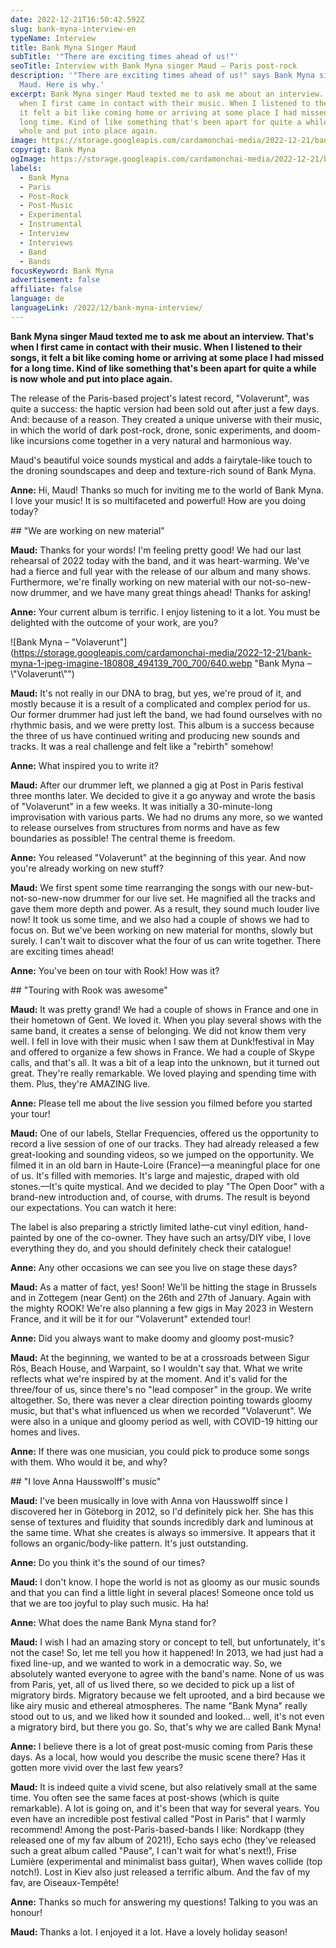```yaml
---
date: 2022-12-21T16:50:42.592Z
slug: bank-myna-interview-en
typeName: Interview
title: Bank Myna Singer Maud
subTitle: '"There are exciting times ahead of us!"'
seoTitle: Interview with Bank Myna singer Maud – Paris post-rock
description: '"There are exciting times ahead of us!" says Bank Myna singer
  Maud. Here is why.'
excerpt: Bank Myna singer Maud texted me to ask me about an interview. That's
  when I first came in contact with their music. When I listened to their songs,
  it felt a bit like coming home or arriving at some place I had missed for a
  long time. Kind of like something that's been apart for quite a while is now
  whole and put into place again.
image: https://storage.googleapis.com/cardamonchai-media/2022-12-21/bank-myna-jpeg-imagine-080808_111717_1200_919/640.webp
copyrigt: Bank Myna
ogImage: https://storage.googleapis.com/cardamonchai-media/2022-12-21/bank-myna-og-jpg-imagine-080808_101616_1200_628/640.webp
labels:
  - Bank Myna
  - Paris
  - Post-Rock
  - Post-Music
  - Experimental
  - Instrumental
  - Interview
  - Interviews
  - Band
  - Bands
focusKeyword: Bank Myna
advertisement: false
affiliate: false
language: de
languageLink: /2022/12/bank-myna-interview/
---
```

**Bank Myna singer Maud texted me to ask me about an interview. That's when I first came in contact with their music. When I listened to their songs, it felt a bit like coming home or arriving at some place I had missed for a long time. Kind of like something that's been apart for quite a while is now whole and put into place again.**

The release of the Paris-based project's latest record, "Volaverunt", was quite a success: the haptic version had been sold out after just a few days. And: because of a reason. They created a unique universe with their music, in which the world of dark post-rock, drone, sonic experiments, and doom-like incursions come together in a very natural and harmonious way.

Maud's beautiful voice sounds mystical and adds a fairytale-like touch to the droning soundscapes and deep and texture-rich sound of Bank Myna.

**Anne:** Hi, Maud! Thanks so much for inviting me to the world of Bank Myna. I love your music! It is so multifaceted and powerful! How are you doing today?

#﻿# "We are working on new material"

**Maud:** Thanks for your words! I'm feeling pretty good! We had our last rehearsal of 2022 today with the band, and it was heart-warming. We've had a fierce and full year with the release of our album and many shows. Furthermore, we're finally working on new material with our not-so-new-now drummer, and we have many great things ahead! Thanks for asking!

**Anne:** Your current album is terrific. I enjoy listening to it a lot. You must be delighted with the outcome of your work, are you? 

![Bank Myna – "Volaverunt"](https://storage.googleapis.com/cardamonchai-media/2022-12-21/bank-myna-1-jpeg-imagine-180808_494139_700_700/640.webp "Bank Myna – \\"Volaverunt\\"")

**Maud:** It's not really in our DNA to brag, but yes, we're proud of it, and mostly because it is a result of a complicated and complex period for us. Our former drummer had just left the band, we had found ourselves with no rhythmic basis, and we were pretty lost. This album is a success because the three of us have continued writing and producing new sounds and tracks. It was a real challenge and felt like a "rebirth" somehow!

**Anne:** What inspired you to write it?

**Maud:** After our drummer left, we planned a gig at Post in Paris festival three months later. We decided to give it a go anyway and wrote the basis of "Volaverunt" in a few weeks. It was initially a 30-minute-long improvisation with various parts. We had no drums any more, so we wanted to release ourselves from structures from norms and have as few boundaries as possible! The central theme is freedom.

**Anne:** You released "Volaverunt" at the beginning of this year. And now you're already working on new stuff?

**Maud:** We first spent some time rearranging the songs with our new-but-not-so-new-now drummer for our live set. He magnified all the tracks and gave them more depth and power. As a result, they sound much louder live now! It took us some time, and we also had a couple of shows we had to focus on. But we've been working on new material for months, slowly but surely. I can't wait to discover what the four of us can write together. There are exciting times ahead!

**Anne:** You've been on tour with Rook! How was it?

#﻿# "Touring with Rook was awesome"

**Maud:** It was pretty grand! We had a couple of shows in France and one in their hometown of Gent. We loved it. When you play several shows with the same band, it creates a sense of belonging. We did not know them very well. I fell in love with their music when I saw them at Dunk!festival in May and offered to organize a few shows in France. We had a couple of Skype calls, and that's all. It was a bit of a leap into the unknown, but it turned out great. They're really remarkable. We loved playing and spending time with them. Plus, they're AMAZING live. 

**Anne:** Please tell me about the live session you filmed before you started your tour!

**Maud:** One of our labels, Stellar Frequencies, offered us the opportunity to record a live session of one of our tracks. They had already released a few great-looking and sounding videos, so we jumped on the opportunity. We filmed it in an old barn in Haute-Loire (France)—a meaningful place for one of us. It's filled with memories. It's large and majestic, draped with old stones.—It's quite mystical. And we decided to play "The Open Door" with a brand-new introduction and, of course, with drums. The result is beyond our expectations. You can watch it here:

<YouTube id="ijNPZmiem0s" />

The label is also preparing a strictly limited lathe-cut vinyl edition, hand-painted by one of the co-owner. They have such an artsy/DIY vibe, I love everything they do, and you should definitely check their catalogue!

**Anne:** Any other occasions we can see you live on stage these days?

**Maud:** As a matter of fact, yes! Soon! We'll be hitting the stage in Brussels and in Zottegem (near Gent) on the 26th and 27th of January. Again with the mighty ROOK! We're also planning a few gigs in May 2023 in Western France, and it will be it for our "Volaverunt" extended tour! 

**Anne:** Did you always want to make doomy and gloomy post-music?

**Maud:** At the beginning, we wanted to be at a crossroads between Sigur Rós, Beach House, and Warpaint, so I wouldn't say that. What we write reflects what we're inspired by at the moment. And it's valid for the three/four of us, since there's no "lead composer" in the group. We write altogether. So, there was never a clear direction pointing towards gloomy music, but that's what influenced us when we recorded "Volaverunt". We were also in a unique and gloomy period as well, with COVID-19 hitting our homes and lives. 

**Anne:** If there was one musician, you could pick to produce some songs with them. Who would it be, and why?

#﻿# "I love Anna Hausswolff's music"

**Maud:** I've been musically in love with Anna von Hausswolff since I discovered her in Göteborg in 2012, so I'd definitely pick her. She has this sense of textures and fluidity that sounds incredibly dark and luminous at the same time. What she creates is always so immersive. It appears that it follows an organic/body-like pattern. It's just outstanding.

**Anne:** Do you think it's the sound of our times?

**Maud:** I don't know. I hope the world is not as gloomy as our music sounds and that you can find a little light in several places! Someone once told us that we are too joyful to play such music. Ha ha!

**Anne:** What does the name Bank Myna stand for?

**Maud:** I wish I had an amazing story or concept to tell, but unfortunately, it's not the case! So, let me tell you how it happened! In 2013, we had just had a fixed line-up, and we wanted to work in a democratic way. So, we absolutely wanted everyone to agree with the band's name. None of us was from Paris, yet, all of us lived there, so we decided to pick up a list of migratory birds. Migratory because we felt uprooted, and a bird because we like airy music and ethereal atmospheres. The name "Bank Myna" really stood out to us, and we liked how it sounded and looked… well, it's not even a migratory bird, but there you go. So, that's why we are called Bank Myna!

**Anne:** I believe there is a lot of great post-music coming from Paris these days. As a local, how would you describe the music scene there? Has it gotten more vivid over the last few years?

**Maud:** It is indeed quite a vivid scene, but also relatively small at the same time. You often see the same faces at post-shows (which is quite remarkable). A lot is going on, and it's been that way for several years. You even have an incredible post festival called "Post in Paris" that I warmly recommend! Among the post-Paris-based-bands I like: Nordkapp (they released one of my fav album of 2021!), Echo says echo (they've released such a great album called "Pause", I can't wait for what's next!), Frise Lumière (experimental and minimalist bass guitar), When waves collide (top notch!). Lost in Kiev also just released a terrific album. And the fav of my fav, are Oiseaux-Tempête!

**Anne:** Thanks so much for answering my questions! Talking to you was an honour!

**Maud:** Thanks a lot. I enjoyed it a lot. Have a lovely holiday season!